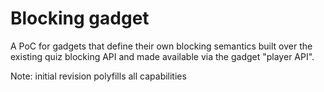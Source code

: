 # Blocking gadget

A PoC for gadgets that define their own blocking semantics built over the existing quiz blocking API and made available via the gadget "player API".

Note: initial revision polyfills all capabilities

